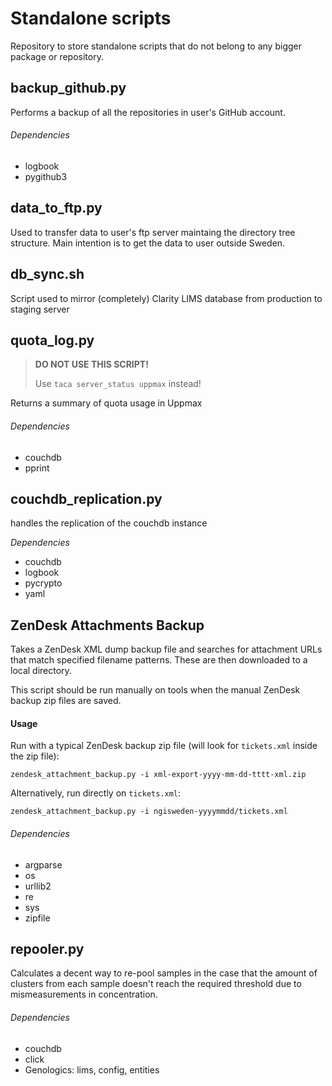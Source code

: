 # Standalone scripts

Repository to store standalone scripts that do not belong to any bigger package or repository.

## backup_github.py
Performs a backup of all the repositories in user's GitHub account.

###### Dependencies

* logbook
* pygithub3

## data_to_ftp.py
Used to transfer data to user's ftp server maintaing the directory tree structure. Main intention
is to get the data to user outside Sweden.

## db_sync.sh
Script used to mirror (completely) Clarity LIMS database from production to staging server

## quota_log.py
> **DO NOT USE THIS SCRIPT!**
>
> Use `taca server_status uppmax` instead!

Returns a summary of quota usage in Uppmax

###### Dependencies

* couchdb
* pprint

## couchdb_replication.py
handles the replication of the couchdb instance

*Dependencies*

* couchdb
* logbook
* pycrypto
* yaml

## ZenDesk Attachments Backup
Takes a ZenDesk XML dump backup file and searches for attachment
URLs that match specified filename patterns. These are then
downloaded to a local directory.

This script should be run manually on tools when the manual
ZenDesk backup zip files are saved.

#### Usage
Run with a typical ZenDesk backup zip file (will look for `tickets.xml`
inside the zip file):
```
zendesk_attachment_backup.py -i xml-export-yyyy-mm-dd-tttt-xml.zip
```

Alternatively, run directly on `tickets.xml`:
```
zendesk_attachment_backup.py -i ngisweden-yyyymmdd/tickets.xml
```

###### Dependencies
* argparse
* os
* urllib2
* re
* sys
* zipfile

## repooler.py
Calculates a decent way to re-pool samples in the case that the amount of clusters from each
sample doesn't reach the required threshold due to mismeasurements in concentration.

###### Dependencies

* couchdb
* click
* Genologics: lims, config, entities

